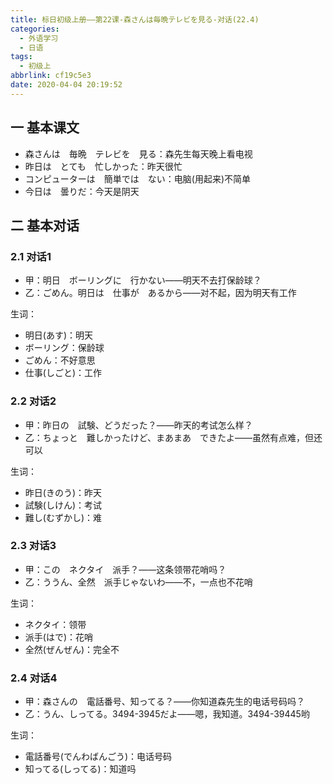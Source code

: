 ```yaml
---
title: 标日初级上册——第22课-森さんは毎晩テレビを見る-对话(22.4)
categories:
  - 外语学习
  - 日语
tags:
  - 初级上
abbrlink: cf19c5e3
date: 2020-04-04 20:19:52
---
```

## 一 基本课文

* 森さんは　毎晩　テレビを　見る：森先生每天晚上看电视
* 昨日は　とても　忙しかった：昨天很忙
* コンピューターは　簡単では　ない：电脑(用起来)不简单
* 今日は　曇りだ：今天是阴天

<!--more-->

## 二 基本对话

### 2.1 对话1

* 甲：明日　ボーリングに　行かない——明天不去打保龄球？
* 乙：ごめん。明日は　仕事が　あるから——对不起，因为明天有工作

生词：  

* 明日(あす)：明天
* ボーリング：保龄球
* ごめん：不好意思
* 仕事(しごと)：工作

### 2.2 对话2

* 甲：昨日の　試験、どうだった？——昨天的考试怎么样？
* 乙：ちょっと　難しかったけど、まあまあ　できたよ——虽然有点难，但还可以

生词：

* 昨日(きのう)：昨天
* 試験(しけん)：考试
* 難し(むずかし)：难

### 2.3 对话3

* 甲：この　ネクタイ　派手？——这条领带花哨吗？
* 乙：ううん、全然　派手じゃないわ——不，一点也不花哨

生词：

* ネクタイ：领带
* 派手(はで)：花哨
* 全然(ぜんぜん)：完全不

### 2.4 对话4

* 甲：森さんの　電話番号、知ってる？——你知道森先生的电话号码吗？
* 乙：うん、しってる。3494-3945だよ——嗯，我知道。3494-39445哟

生词：

* 電話番号(でんわばんごう)：电话号码
* 知ってる(しってる)：知道吗
